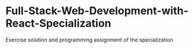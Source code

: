 # Full-Stack-Web-Development-with-React-Specialization
Exercise solution and programming assignment of the specialization  
